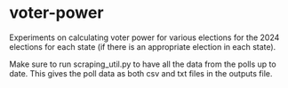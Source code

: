 # voter-power

Experiments on calculating voter power for various elections for the 2024 elections for each state (if there is an appropriate election in each state). 

Make sure to run scraping_util.py to have all the data from the polls up to date. This gives the poll data as both csv and txt files in the outputs file. 

